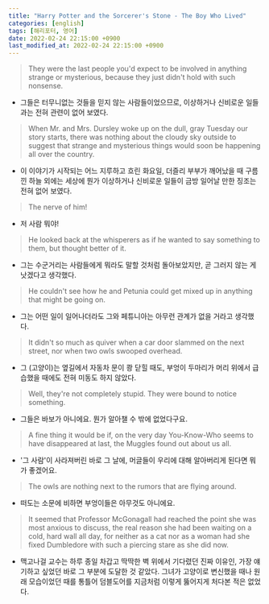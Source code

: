 ```yaml
---
title: "Harry Potter and the Sorcerer's Stone - The Boy Who Lived"
categories: [english]
tags: [해리포터, 영어]
date: 2022-02-24 22:15:00 +0900
last_modified_at: 2022-02-24 22:15:00 +0900
---
```

> They were the last people you'd expect to be involved in anything strange or mysterious, because they just didn't hold with such nonsense.
- 그들은 터무니없는 것들을 믿지 않는 사람들이었으므로, 이상하거나 신비로운 일들과는 전혀 관련이 없어 보였다.

> When Mr. and Mrs. Dursley woke up on the dull, gray Tuesday our story starts, there was nothing about the cloudy sky outside to suggest that strange and mysterious things would soon be happening all over the country.
- 이 이야기가 시작되는 어느 지루하고 흐린 화요일, 더즐리 부부가 깨어났을 때 구름 낀 하늘 외에는 세상에 뭔가 이상하거나 신비로운 일들이 금방 일어날 만한 징조는 전혀 없어 보였다.

> The nerve of him!
 - 저 사람 뭐야!

> He looked back at the whisperers as if he wanted to say something to them, but thought better of it.
 - 그는 수군거리는 사람들에게 뭐라도 말할 것처럼 돌아보았지만, 곧 그러지 않는 게 낫겠다고 생각했다.

> He couldn't see how he and Petunia could get mixed up in anything that might be going on.
 - 그는 어떤 일이 일어나더라도 그와 페튜니아는 아무런 관계가 없을 거라고 생각했다.

> It didn't so much as quiver when a car door slammed on the next street, nor when two owls swooped overhead.
 - 그 (고양이)는 옆길에서 자동차 문이 쾅 닫힐 때도, 부엉이 두마리가 머리 위에서 급습했을 때에도 전혀 미동도 하지 않았다.

> Well, they're not completely stupid. They were bound to notice something.
 - 그들은 바보가 아니에요. 뭔가 알아챌 수 밖에 없었다구요.

> A fine thing it would be if, on the very day You-Know-Who seems to have disappeared at last, the Muggles found out about us all.
 - '그 사람'이 사라져버린 바로 그 날에, 머글들이 우리에 대해 알아버리게 된다면 뭐가 좋겠어요.

> The owls are nothing next to the rumors that are flying around.
 - 떠도는 소문에 비하면 부엉이들은 아무것도 아니에요.

> It seemed that Professor McGonagall had reached the point she was most anxious to discuss, the real reason she had been waiting on a cold, hard wall all day, for neither as a cat nor as a woman had she fixed Dumbledore with such a piercing stare as she did now.
 - 맥고나걸 교수는 하루 종일 차갑고 딱딱한 벽 위에서 기다렸던 진짜 이유인, 가장 얘기하고 싶었던 바로 그 부분에 도달한 것 같았다. 그녀가 고양이로 변신했을 때나 원래 모습이었던 때를 통틀어 덤블도어를 지금처럼 이렇게 뚫어지게 처다본 적은 없었다.